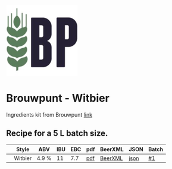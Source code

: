 ![logo](./Brouwpunt_Witbier.jpeg)

# Brouwpunt - Witbier

Ingredients kit from Brouwpunt [link](https://brouwpunt.nl/product/brouwpunt-wit-2/)

## Recipe for a 5 L batch size.

|    | Style   | ABV   | IBU | EBC | pdf                           | BeerXML                            | JSON                             | Batch |
|----|---------|-------|-----|-----|-------------------------------|------------------------------------|----------------------------------|-------|
|    | Witbier | 4.9 % | 11  | 7.7 |[pdf](./Brouwpunt_Witbier.pdf) | [BeerXML](./Brouwpunt_Witbier.xml) | [json](./Brouwpunt_Witbier.json) | [#1](../../batches/batch_1/README.md) |
